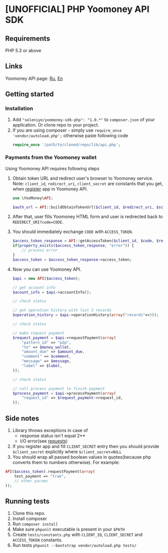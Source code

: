 

# [UNOFFICIAL] PHP Yoomoney API SDK

## Requirements

PHP 5.3 or above


## Links

Yoomoney API page: [Ru](https://yoomoney.ru/docs/wallet),
[En](https://yoomoney.ru/docs/wallet?lang=en)

## Getting started

### Installation

1. Add `"soleniye/yoomoney-sdk-php": "1.0.*"` to `composer.json` of your application. Or clone repo to your project.
2. If you are using composer - simply use `require_once 'vendor/autoload.php';` otherwise paste following code
    ```php
    require_once '/path/to/cloned/repo/lib/api.php';
    ```

### Payments from the Yoomoney wallet

Using Yoomoney API requires following steps

1. Obtain token URL and redirect user's browser to Yoomoney service.
Note: `client_id`, `redirect_uri`, `client_secret` are constants that you get,
when [register](https://yoomoney.ru/myservices/new) app in Yoomoney API.

    ```php
    use \YooMoney\API;

    $auth_url = API::buildObtainTokenUrl($client_id, $redirect_uri, $scope);
    ```

2. After that, user fills Yoomoney HTML form and user is redirected back to
`REDIRECT_URI?code=CODE`.

3. You should immediately exchange `CODE` with `ACCESS_TOKEN`.

    ```php
    $access_token_response = API::getAccessToken($client_id, $code, $redirect_uri, $client_secret=NULL);
    if(property_exists($access_token_response, "error")) {
        // process error
    }
    $access_token = $access_token_response->access_token;
    ```

4. Now you can use Yoomoney API.

    ```php
    $api = new API($access_token);

    // get account info
    $acount_info = $api->accountInfo();

    // check status 

    // get operation history with last 3 records
    $operation_history = $api->operationHistory(array("records"=>3));

    // check status 

    // make request payment
    $request_payment = $api->requestPayment(array(
        "pattern_id" => "p2p",
        "to" => $money_wallet,
        "amount_due" => $amount_due,
        "comment" => $comment,
        "message" => $message,
        "label" => $label,
    ));

    // check status 

    // call process payment to finish payment
    $process_payment = $api->processPayment(array(
        "request_id" => $request_payment->request_id,
    ));
    ```



## Side notes

1. Library throws exceptions in case of
    * response status isn't equal 2**
    * I/O error(see [requests](https://github.com/rmccue/Requests))
2. If you register app and fill `CLIENT_SECRET` entry then you should
provide `$client_secret` explicitly where `$client_secret=NULL`
3. You should wrap all passed boolean values in quotes(because php converts
them to numbers otherwise). For example:

```php
API($access_token).requestPayment(array(
    test_payment => "true",
    // other params
));
```


## Running tests

1. Clone this repo.
2. Install composer
3. Run `composer install`
4. Make sure `phpunit` executable is present in your `$PATH`
5. Create `tests/constants.php` with `CLIENT_ID`, `CLIENT_SECRET` and `ACCESS_TOKEN`
constants. 
6. Run tests `phpunit --bootstrap vendor/autoload.php tests/`
